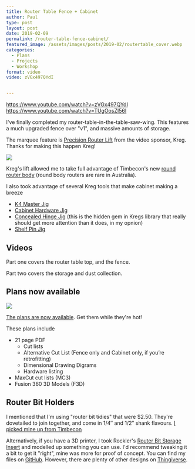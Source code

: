 ```yaml
---
title: Router Table Fence + Cabinet
author: Paul
type: post
layout: post
date: 2019-02-09
permalink: /router-table-fence-cabinet/
featured_image: /assets/images/posts/2019-02/routertable_cover.webp
categories:
  - Plans
  - Projects
  - Workshop
format: video
video: zVGx497QYdI


---
```


https://www.youtube.com/watch?v=zVGx497QYdI
https://www.youtube.com/watch?v=TUgOosZI56I
 
I've finally completed my router-table-in-the-table-saw-wing. This features a much upgraded fence over "v1", and massive amounts of storage.

The marquee feature is [Precision Router Lift](https://www.kregtool.com/store/c41/routing-accessories/p457/precision-router-lift/) from the video sponsor, Kreg. Thanks for making this happen Kreg!

![](/assets/images/posts/2019-02/kreg-tool-logo-300x96.webp)

Kreg's lift allowed me to take full advantage of Timbecon's new [round router body](https://www.timbecon.com.au/routing/router-tables-accessories/round-body-router-motor) (round body routers are rare in Australia).

I also took advantage of several Kreg tools that make cabinet making a breeze

*   [K4 Master Jig](https://www.kregtool.com/store/c13/kreg-jigsreg/p34/kreg-jigreg-k4/)
*   [Cabinet Hardware Jig](https://www.kregtool.com/store/c60/hardware-jigs/p409/cabinet-hardware-jig/)
*   [Concealed Hinge Jig](https://www.kregtool.com/store/c60/hardware-jigs/p408/concealed-hinge-jig/) (this is the hidden gem in Kregs library that really should get more attention than it does, in my opnion)
*   [Shelf Pin Jig](https://www.kregtool.com/store/c60/hardware-jigs/p80/shelf-pin-jig-with-frac14-6mm-drill-bit/)

Videos
------

Part one covers the router table top, and the fence. 

Part two covers the storage and dust collection.

Plans now available
-------------------

![](/assets/images/posts/2019-02/routertable_cover-215x300.webp)

[The plans are now available](/product/router-table-fence-cabinet/). Get them while they're hot!

These plans include

*   21 page PDF
    *   Cut lists
    *   Alternative Cut List (Fence only and Cabinet only, if you’re retrofitting)
    *   Dimensional Drawing Digrams
    *   Hardware listing
*   MaxCut cut lists (MC3)
*   Fusion 360 3D Models (F3D)

Router Bit Holders
------------------

I mentioned that I'm using "router bit tidies" that were $2.50. They're dovetailed to join together, and come in 1/4″ and 1/2″ shank flavours. [I picked mine up from Timbecon](https://www.timbecon.com.au/routing/router-bit-accessories/router-bit-tidies)

Alternatively, if you have a 3D printer, I took Rockler's [Router Bit Storage Insert](https://github.com/thewoodknight/3DPrints) and modelled up something you can use. I'd recommend tweaking it a bit to get it "right", mine was more for proof of concept. You can find my files on [GitHub](https://github.com/thewoodknight/3DPrints). However, there are plenty of other designs on [Thingiverse](https://www.thingiverse.com/search?q=router+bit&dwh=205c5e8ad2cfff3).